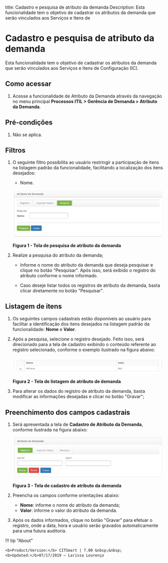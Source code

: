 title: Cadastro e pesquisa de atributo da demanda
Description: Esta funcionalidade tem o objetivo de cadastrar os atributos da demanda que serão vinculados aos Serviços e Itens de 
# Cadastro e pesquisa de atributo da demanda

Esta funcionalidade tem o objetivo de cadastrar os atributos da demanda que serão vinculados aos Serviços e Itens de 
Configuração (IC).

Como acessar
--------------

1. Acesse a funcionalidade de Atributo da Demanda através da navegação no menu principal 
**Processos ITIL > Gerência de Demanda > Atributo da Demanda**.

Pré-condições
---------------

1. Não se aplica.

Filtros
---------

1. O seguinte filtro possibilita ao usuário restringir a participação de itens na listagem padrão da funcionalidade, 
facilitando a localização dos itens desejados:

    - Nome.
    
    ![Pesquisa](images/atri-dem.img1.png)
    
    **Figura 1 - Tela de pesquisa de atributo da demanda**
    
2. Realize a pesquisa do atributo da demanda;

    - Informe o nome do atributo da demanda que deseja pesquisar e clique no botão "Pesquisar". Após isso, será exibido o 
    registro do atributo conforme o nome informado.
    
    - Caso deseje listar todos os registros de atributo da demanda, basta clicar diretamente no botão "Pesquisar".
    
Listagem de itens
-------------------

1. Os seguintes campos cadastrais estão disponíveis ao usuário para facilitar a identificação dos itens desejados na
listagem padrão da funcionalidade: **Nome** e **Valor**.
  
2. Após a pesquisa, selecione o registro desejado. Feito isso, será direcionado para a tela de cadastro exibindo o 
conteúdo referente ao registro selecionado, conforme o exemplo ilustrado na figura abaixo:

    ![Listagem](images/atri-dem.img2.png)
    
    **Figura 2 - Tela de listagem de atributo de demanda**
    
3. Para alterar os dados do registro de atributo da demanda, basta modificar as informações desejadas e clicar no botão "Gravar";

Preenchimento dos campos cadastrais
------------------------------------

1. Será apresentada a tela de **Cadastro de Atributo da Demanda**, conforme ilustrada na figura abaixo:

    ![Cadastro](images/atri-dem.img3.png)
    
    **Figura 3 - Tela de cadastro de atributo da demanda**
    
2. Preencha os campos conforme orientações abaixo:

    - **Nome**: informe o nome do atributo da demanda;
    - **Valor**: informe o valor do atributo da demanda.
    
3. Após os dados informados, clique no botão "Gravar" para efetuar o registro, onde a data, hora e usuário serão gravados
automaticamente para uma futura auditoria.

!!! tip "About"

    <b>Product/Version:</b> CITSmart | 7.00 &nbsp;&nbsp;
    <b>Updated:</b>07/17/2019 – Larissa Lourenço
